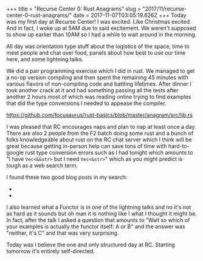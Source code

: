 +++
title = "Recurse Center 0: Rust Anagrams"
slug = "2017/11/recurse-center-0-rust-anagrams/"
date = 2017-11-07T03:05:19.626Z
+++
Today was my first day at Recurse Center! I was excited. Like Christmas excited. And in fact, I woke up at 5AM due to said excitement. We weren't supposed to show up earlier than 10AM so I had a while to wait around in the morning.

All day was orientation type stuff about the logistics of the space, time to meet people and chat over food, panels about how best to use our time here, and some lightning talks.

We did a pair programming exercise which I did in rust. We managed to get a no-op version compiling and then spent the remaining 45 minutes with various flavors of non-compiling code and battling lifetimes. After dinner I took another crack at it and had something passing all the tests after another 2 hours most of which was reading online trying to find examples that did the type conversions I needed to appease the compiler.

https://github.com/focusaurus/rust-basics/blob/master/anagram/src/lib.rs

I was pleased that RC encourages naps and plan to nap at least once a day. There are also 2 people from the F2 batch doing some rust and a bunch of folks knowledgeable about rust on the RC chat server which I think will be great because getting in-person help can save tons of time with hard-to-google rust type conversion errors such as I had tonight which amounts to "I have `Vec<&&str>` but I need `Vec<&str>`" which as you might predict is tough as a web search term.

I found these two good blog posts in my search:

- [](http://hermanradtke.com/2015/06/22/effectively-using-iterators-in-rust.html)
- [](http://hermanradtke.com/2015/05/06/creating-a-rust-function-that-accepts-string-or-str.html)

I also learned what a Functor is in one of the lightning talks and no it's not as hard as it sounds but oh man it is nothing like I what I thought it might be. In fact, after the talk I asked a question that amounts to "Wait so which of your examples is actually the functor itself: A or B" and the answer was "neither, it's C" and that was very surprising.

Today was I believe the one and only structured day at RC. Starting tomorrow it's entirely self-directed.
